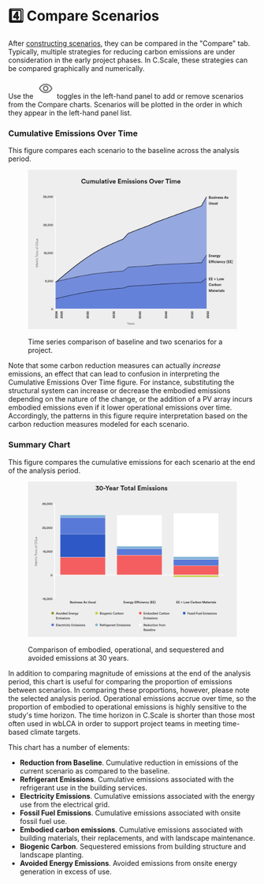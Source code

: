 # 4️⃣ Compare Scenarios

After [constructing scenarios](reduce-emissions/), they can be compared in the "Compare" tab. Typically, multiple strategies for reducing carbon emissions are under consideration in the early project phases. In C.Scale, these strategies can be compared graphically and numerically.

Use the ![](<../.gitbook/assets/image (19).png>) toggles in the left-hand panel to add or remove scenarios from the Compare charts. Scenarios will be plotted in the order in which they appear in the left-hand panel list.

### Cumulative Emissions Over Time

This figure compares each scenario to the baseline across the analysis period.

<figure><img src="../.gitbook/assets/image (20).png" alt=""><figcaption><p>Time series comparison of baseline and two scenarios for a project. </p></figcaption></figure>

Note that some carbon reduction measures can actually _increase_ emissions, an effect that can lead to confusion in interpreting the Cumulative Emissions Over Time figure. For instance, substituting the structural system can increase or decrease the embodied emissions depending on the nature of the change, or the addition of a PV array incurs embodied emissions even if it lower operational emissions over time. Accordingly, the patterns in this figure require interpretation based on the carbon reduction measures modeled for each scenario.

### Summary Chart

This figure compares the cumulative emissions for each scenario at the end of the analysis period.

<figure><img src="../.gitbook/assets/image (21).png" alt=""><figcaption><p>Comparison of embodied, operational, and sequestered and avoided emissions at 30 years.</p></figcaption></figure>

In addition to comparing magnitude of emissions at the end of the analysis period, this chart is useful for comparing the proportion of emissions between scenarios. In comparing these proportions, however, please note the selected analysis period. Operational emissions accrue over time, so the proportion of embodied to operational emissions is highly sensitive to the study's time horizon. The time horizon in C.Scale is shorter than those most often used in wbLCA in order to support project teams in meeting time-based climate targets.&#x20;

This chart has a number of elements:

* **Reduction from Baseline**. Cumulative reduction in emissions of the current scenario as compared to the baseline.
* **Refrigerant Emissions**. Cumulative emissions associated with the refrigerant use in the building services.&#x20;
* **Electricity Emissions**. Cumulative emissions associated with the energy use from the electrical grid.&#x20;
* **Fossil Fuel Emissions**. Cumulative emissions associated with onsite fossil fuel use.&#x20;
* **Embodied carbon emissions**. Cumulative emissions associated with building materials, their replacements, and with landscape maintenance.
* **Biogenic Carbon**. Sequestered emissions from building structure and landscape planting.
* **Avoided Energy Emissions**. Avoided emissions from onsite energy generation in excess of use.
